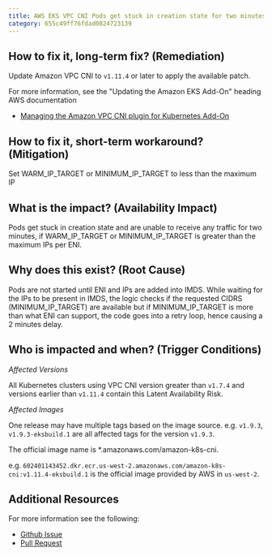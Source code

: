 ```yaml
---
title: AWS EKS VPC CNI Pods get stuck in creation state for two minutes due to delay in adding ENI to datastore
category: 655c49ff76fdad0024723139
---
```


## How to fix it, long-term fix? (Remediation)

Update Amazon VPC CNI to `v1.11.4` or later to apply the available patch.

For more information, see the "Updating the Amazon EKS Add-On" heading AWS documentation

- [Managing the Amazon VPC CNI plugin for Kubernetes Add-On](https://docs.aws.amazon.com/eks/latest/userguide/managing-vpc-cni.html)

## How to fix it, short-term workaround? (Mitigation)

Set WARM_IP_TARGET or MINIMUM_IP_TARGET to less than the maximum IP

## What is the impact? (Availability Impact)

Pods get stuck in creation state and are unable to receive any traffic for two minutes, if WARM_IP_TARGET or MINIMUM_IP_TARGET is greater than the maximum IPs per ENI.

## Why does this exist? (Root Cause)

Pods are not started until ENI and IPs are added into IMDS. While waiting for the IPs to be present in IMDS, the logic checks if the requested CIDRS (MINIMUM_IP_TARGET) are available but if MINIMUM_IP_TARGET is more than what ENI can support, the code goes into a retry loop, hence causing a 2 minutes delay.

## Who is impacted and when? (Trigger Conditions)

_Affected Versions_

All Kubernetes clusters using VPC CNI version greater than `v1.7.4` and versions earlier than `v1.11.4` contain this Latent Availability Risk.

_Affected Images_

One release may have multiple tags based on the image source. e.g. `v1.9.3`, `v1.9.3-eksbuild.1` are all affected tags for the version `v1.9.3`.

The official image name is \*.amazonaws.com/amazon-k8s-cni.

e.g. `602401143452.dkr.ecr.us-west-2.amazonaws.com/amazon-k8s-cni:v1.11.4-eksbuild.1` is the official image provided by AWS in `us-west-2`. 

## Additional Resources

For more information see the following:

- [Github Issue](https://github.com/aws/amazon-vpc-cni-k8s/issues/1872)
- [Pull Request](https://github.com/aws/amazon-vpc-cni-k8s/pull/1975)